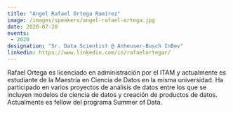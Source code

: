 ```yaml
---
title: "Angel Rafael Ortega Ramírez"
image: /images/speakers/angel-rafael-ortega.jpg
date: 2020-07-20
events:
 - 2020
designation: "Sr. Data Scientist @ Anheuser-Busch InBev"
linkedin: https://www.linkedin.com/in/rafaelortegar/ 
---
```


Rafael Ortega es licenciado en administración por el ITAM y actualmente es estudiante de la Maestría en Ciencia de Datos en la misma universidad. Ha participado en varios proyectos de análisis de datos entre los que se incluyen modelos de ciencia de datos y creación de productos de datos. Actualmente es fellow del programa Summer of Data.